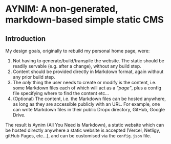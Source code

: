 # AYNIM: A non-generated, markdown-based simple static CMS

Introduction
-----

My design goals, originally to rebuild my personal home page, were:

1. Not having to generate/build/transpile the website. The static should be readily servable (e.g. after a change), without any build step.
2. Content should be provided directly in Markdown format, again without any prior build step.
3. The _only_ thing the user needs to create or modify is the content, i.e. some Markdown files each of which will act as a _"page"_, plus a config file specifying where to find the content etc...
4. (Optional) The content, i.e. the Markdown files can be hosted anywhere, as long as they are accessible publicly with an URL. For example, one can write Markdown files in their public Dropx directory, GitHub, Google Drive.

The result is Aynim (All You Need is Markdown), a static website which can be hosted directly anywhere a static website is accepted (Vercel, Netligy, gitHub Pages, etc...), and can be customised via the `config.json` file. 
